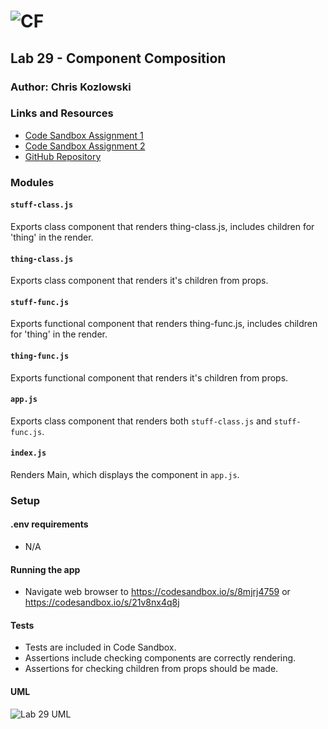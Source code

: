 ![CF](http://i.imgur.com/7v5ASc8.png)
=================================================

## Lab 29 - Component Composition

### Author: Chris Kozlowski

### Links and Resources
* [Code Sandbox Assignment 1](https://codesandbox.io/s/8mjrj4759)
* [Code Sandbox Assignment 2](https://codesandbox.io/s/21v8nx4q8j)
* [GitHub Repository](https://github.com/kozlowskicd/lab-29)

### Modules
#### `stuff-class.js`
Exports class component that renders thing-class.js, includes children for 'thing' in the render.

#### `thing-class.js`
Exports class component that renders it's children from props.

#### `stuff-func.js`
Exports functional component that renders thing-func.js, includes children for 'thing' in the render.

#### `thing-func.js`
Exports functional component that renders it's children from props.

#### `app.js`
Exports class component that renders both `stuff-class.js` and `stuff-func.js`.

#### `index.js`
Renders Main, which displays the component in `app.js`.

### Setup
#### .env requirements
* N/A

#### Running the app
* Navigate web browser to https://codesandbox.io/s/8mjrj4759 or https://codesandbox.io/s/21v8nx4q8j

#### Tests
* Tests are included in Code Sandbox.
* Assertions include checking components are correctly rendering.
* Assertions for checking children from props should be made.

#### UML
![Lab 29 UML](https://raw.githubusercontent.com/kozlowskicd/lab-29/master/public/lab-29.jpg "Lab 29 UML")
